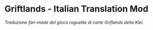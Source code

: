# Griftlands - Italian Translation Mod
<i>Traduzione fan-made del gioco roguelite di carte Griflands della Klei.</i>
